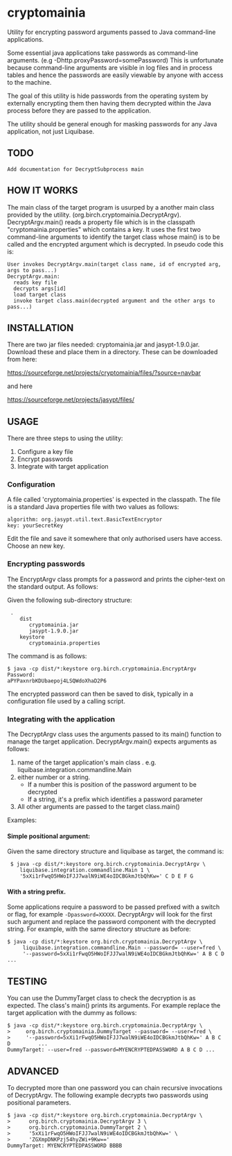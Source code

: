 cryptomainia
============

Utility for encrypting password arguments passed to Java command-line applications.

Some essential java applications take passwords as command-line arguments. 
(e.g -Dhttp.proxyPassword=somePassword) This is unfortunate because command-line arguments are visible
in log files and in process tables and hence the passwords are easily viewable
by anyone with access to the machine. 
 
The goal of this utility is hide passwords from the operating system by externally
encrypting them then having them decrypted within the Java process before they
 are passed to the application. 
 
The utility should be general enough for masking passwords for any Java 
application, not just Liquibase.
 
TODO
----

```
Add documentation for DecryptSubprocess main
```


HOW IT WORKS
------------

The main class of the target program is usurped by a another main class provided 
by the utility. (org.birch.cryptomainia.DecryptArgv). DecryptArgv.main() reads 
a property file which is in the classpath "cryptomainia.properties" which contains 
a key. It uses the first two command-line arguments to identify the target class 
whose main() is to be called and the encrypted argument which is decrypted. In 
pseudo code this is:

    User invokes DecryptArgv.main(target class name, id of encrypted arg, args to pass...)
    DecryptArgv.main:
      reads key file 
      decrypts args[id]
      load target class
      invoke target class.main(decrypted argument and the other args to pass...)

INSTALLATION
------------

There are two jar files needed: cryptomainia.jar and jasypt-1.9.0.jar. Download these and 
place them in a directory. These can be downloaded from here:

   https://sourceforge.net/projects/cryptomainia/files/?source=navbar

and here

   https://sourceforge.net/projects/jasypt/files/

USAGE
------------

There are three steps to using the utility:

1. Configure a key file
2. Encrypt passwords
3. Integrate with target application

### Configuration

A file called 'cryptomainia.properties' is expected in the classpath. The file 
is a standard Java properties file with two values as follows:

    algorithm: org.jasypt.util.text.BasicTextEncryptor  
    key: yourSecretKey  

Edit the file and save it somewhere that only authorised users have access. 
Choose an new key. 

### Encrypting passwords

The EncryptArgv class prompts for a password and prints
the cipher-text on the standard output. As follows:

Given the following sub-directory structure:
 
     .
        dist
           cryptomainia.jar
           jasypt-1.9.0.jar
        keystore
           cryptomainia.properties

The command is as follows:

    $ java -cp dist/*:keystore org.birch.cryptomainia.EncryptArgv 
    Password:
    aPYPaxnrbKDUbaepoj4LSQWdoXhaD2P6

The encrypted password can then be saved to disk, typically in a configuration file used by a calling script.

### Integrating with the application

The DecryptArgv class uses the arguments passed to its main() function to manage the
target application.  DecryptArgv.main() expects arguments as follows:

1. name of the target application's main class . e.g. liquibase.integration.commandline.Main
2. either number or a string. 
     * If a number this is position of the password argument to be decrypted
     * If a string, it's a prefix which identifies a password parameter
3.  All other arguments are passed to the target class.main() 
 
 Examples:
 
#### Simple positional argument:
 
 Given the same  directory structure and liquibase as target, the command is:
 
     $ java -cp dist/*:keystore org.birch.cryptomainia.DecryptArgv \
        liquibase.integration.commandline.Main 1 \
        '5xXi1rFwqO5HWoIFJJ7walN9iWE4oIDCBGkmJtbQhKw=' C D E F G
 
#### With a string prefix. 

Some applications require a password to be passed prefixed with a switch or flag, for example `-Dpassword=XXXXX`. DecryptArgv will look for the first such argument and replace the password component with the decrypted string. For example, with the same directory structure as before:

    $ java -cp dist/*:keystore org.birch.cryptomainia.DecryptArgv \
         liquibase.integration.commandline.Main --password= --user=fred \
         '--password=5xXi1rFwqO5HWoIFJJ7walN9iWE4oIDCBGkmJtbQhKw=' A B C D ...
   
TESTING
------------

You can use the DummyTarget class to check the decryption is as expected. The class's main() prints its arguments. For example replace the target application with the dummy as follows:

    $ java -cp dist/*:keystore org.birch.cryptomainia.DecryptArgv \
    >     org.birch.cryptomainia.DummyTarget --password= --user=fred \
    >     '--password=5xXi1rFwqO5HWoIFJJ7walN9iWE4oIDCBGkmJtbQhKw=' A B C D         ...
    DummyTarget: --user=fred --password=MYENCRYPTEDPASSWORD A B C D ... 

ADVANCED
------------

To decrypted more than one password you can chain recursive invocations
of DecryptArgv. The following example decrypts two passwords using positional parameters.
 
    $ java -cp dist/*:keystore org.birch.cryptomainia.DecryptArgv \
    >      org.birch.cryptomainia.DecryptArgv 3 \
    >      org.birch.cryptomainia.DummyTarget 2 \
    >      '5xXi1rFwqO5HWoIFJJ7walN9iWE4oIDCBGkmJtbQhKw=' \
    >      'ZGXmpDNKPzj54hyZWi+9Kw==' 
    DummyTarget: MYENCRYPTEDPASSWORD BBBB

